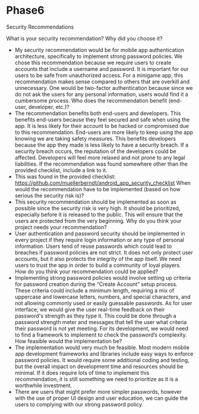 # Phase6
Security Recommendations

What is your security recommendation? Why did you choose it?
-	My security recommendation would be for mobile app authentication architecture, specifically to implement strong password policies. We chose this recommendation because we require users to create accounts that include a username and password. It is important for our users to be safe from unauthorized access. For a minigame app, this recommendation makes sense compared to others that are overkill and unnecessary. One would be two-factor authentication because since we do not ask the users for any personal information, users would find it a cumbersome process.
Who does the recommendation benefit (end-user, developer, etc.)?
-	The recommendation benefits both end-users and developers. This benefits end-users because they feel secured and safe when using the app. It is less likely for their account to be hacked or compromised due to this recommendation. End-users are more likely to keep using the app knowing we are taking safety measures. This benefits developers because the app they made is less likely to have a security breach. If a security breach occurs, the reputation of the developers could be affected. Developers will feel more relaxed and not prone to any legal liabilities. 
If the recommendation was found somewhere other than the provided checklist, include a link to it. 
-	This was found in the provided checklist: https://github.com/muellerberndt/android_app_security_checklist
When would the recommendation have to be implemented (based on how serious the security risk is)?
-	This security recommendation should be implemented as soon as possible since the security risk is very high. It should be prioritized, especially before it is released to the public. This will ensure that the users are protected from the very beginning.
Why do you think your project needs your recommendation?
-	User authentication and password security should be implemented in every project if they require login information or any type of personal information. Users tend of reuse passwords which could lead to breaches if password policies are not strict. It does not only protect user accounts, but it also protects the integrity of the app itself. We need users to trust the app in order to build a community of loyal players.
How do you think your recommendation could be applied?
-	Implementing strong password policies would involve setting up criteria for password creation during the “Create Account” setup process. These criteria could include a minimum length, requiring a mix of uppercase and lowercase letters, numbers, and special characters, and not allowing commonly used or easily guessable passwords. As for user interface, we would give the user real-time feedback on their password's strength as they type it. This could be done through a password strength meter and messages that tell the user what criteria their password is not yet meeting. For its development, we would need to find a framework to implement to check the password’s complexity.
How feasible would the implementation be?
-	The implementation would very much be feasible. Most modern mobile app development frameworks and libraries include easy ways to enforce password policies. It would require some additional coding and testing, but the overall impact on development time and resources should be minimal. If it does require lots of time to implement this recommendation, it is still something we need to prioritize as it is a worthwhile investment.
-	There are users that might prefer more simpler passwords, however with the use of proper UI design and user education, we can guide the users to complying with our strong password policy.
